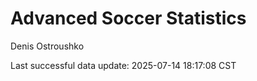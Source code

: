 # Advanced Soccer Statistics
Denis Ostroushko

<!-- gfm -->

Last successful data update: 2025-07-14 18:17:08 CST
